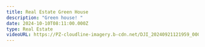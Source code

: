 ```yaml
---
title: Real Estate Green House
description: "Green house! "
date: 2024-10-10T08:11:00.000Z
type: Real Estate
videoURL: https://PZ-cloudline-imagery.b-cdn.net/DJI_20240921121959_0002_D-2.jpg
---
```


